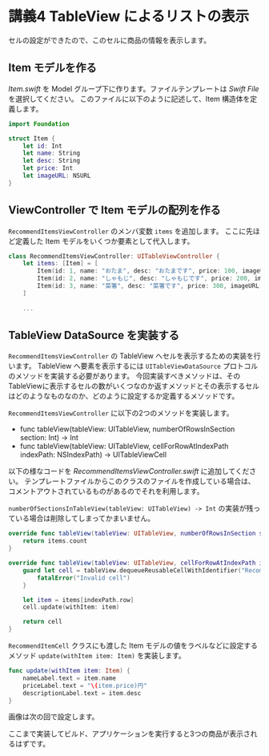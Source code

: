 # 講義4 TableView によるリストの表示

セルの設定ができたので、このセルに商品の情報を表示します。

## Item モデルを作る

*Item.swift* を Model グループ下に作ります。ファイルテンプレートは *Swift File* を選択してください。
このファイルに以下のように記述して、Item 構造体を定義します。

```swift
import Foundation

struct Item {
    let id: Int
    let name: String
    let desc: String
    let price: Int
    let imageURL: NSURL
}
```

## ViewController で Item モデルの配列を作る

`RecommendItemsViewController` のメンバ変数 `items` を追加します。
ここに先ほど定義した Item モデルをいくつか要素として代入します。

```swift
class RecommendItemsViewController: UITableViewController {
	let items: [Item] = [
	    Item(id: 1, name: "おたま", desc: "おたまです", price: 100, imageURL: NSURL(string: "http://example.com")!),
	    Item(id: 2, name: "しゃもじ", desc: "しゃもじです", price: 200, imageURL: NSURL(string: "http://example.com")!),
	    Item(id: 3, name: "菜箸", desc: "菜箸です", price: 300, imageURL: NSURL(string: "http://example.com")!),
	]
	
	...
```

## TableView DataSource を実装する

`RecommendItemsViewController` の TableView へセルを表示するための実装を行います。
TableView へ要素を表示するには `UITableViewDataSource` プロトコルのメソッドを実装する必要があります。
今回実装すべきメソッドは、そのTableViewに表示するセルの数がいくつなのか返すメソッドとその表示するセルはどのようなものなのか、どのように設定するか定義するメソッドです。

`RecommendItemsViewController` に以下の2つのメソッドを実装します。

- func tableView(tableView: UITableView, numberOfRowsInSection section: Int) -> Int
- func tableView(tableView: UITableView, cellForRowAtIndexPath indexPath: NSIndexPath) -> UITableViewCell

以下の様なコードを *RecommendItemsViewController.swift* に追加してください。
テンプレートファイルからこのクラスのファイルを作成している場合は、コメントアウトされているものがあるのでそれを利用します。

`numberOfSectionsInTableView(tableView: UITableView) -> Int` の実装が残っている場合は削除してしまってかまいません。


```swift
override func tableView(tableView: UITableView, numberOfRowsInSection section: Int) -> Int {
    return items.count
}

override func tableView(tableView: UITableView, cellForRowAtIndexPath indexPath: NSIndexPath) -> UITableViewCell {
    guard let cell = tableView.dequeueReusableCellWithIdentifier("RecommendItemCell", forIndexPath: indexPath) as? RecommendItemCell else {
        fatalError("Invalid cell")
    }

    let item = items[indexPath.row]
    cell.update(withItem: item)

    return cell
}
```

`RecommendItemCell` クラスにも渡した Item モデルの値をラベルなどに設定するメソッド `update(withItem item: Item)` を実装します。

```swift
func update(withItem item: Item) {
    nameLabel.text = item.name
    priceLabel.text = "\(item.price)円"
    descriptionLabel.text = item.desc
}
```

画像は次の回で設定します。

ここまで実装してビルド、アプリケーションを実行すると3つの商品が表示されるはずです。
